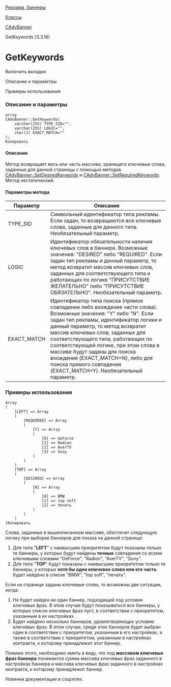 [Реклама, баннеры](/api_help/advertising/index.php)

[Классы](/api_help/advertising/classes/index.php)

[CAdvBanner](/api_help/advertising/classes/cadvbanner/index.php)

GetKeywords (3.3.16)

GetKeywords
===========

Включить вкладки

Описание и параметры

Примеры использования

### Описание и параметры

```
array
CAdvBanner::GetKeywords(
	varchar(255) TYPE_SID="",
	varchar(255) LOGIC="",
	char(1) EXACT_MATCH=""
);
Копировать
```

#### Описание

Метод возвращает весь или часть массива, хранящего ключевые слова, заданные для данной страницы с помощью методов [CAdvBanner::SetDesiredKeywords](/api_help/advertising/classes/cadvbanner/setdesiredkeywords.php) и [CAdvBanner::SetRequiredKeywords](/api_help/advertising/classes/cadvbanner/setrequiredkeywords.php). Метод нестатический.

#### Параметры метода

| Параметр | Описание |
| --- | --- |
| TYPE\_SID | Символьный идентификатор типа рекламы. Если задан, то возвращаются все ключевые слова, заданные для данного типа. Необязательный параметр. |
| LOGIC | Идентификатор обязательности наличия ключевых слов в баннере. Возможные значения: "DESIRED" либо "REQUIRED". Если задан тип рекламы и данный параметр, то метод возвратит массив ключевых слов, заданных для соответствующего типа и работающих по логике "ПРИСУТСТВИЕ ЖЕЛАТЕЛЬНО" либо "ПРИСУТСТВИЕ ОБЯЗАТЕЛЬНО". Необязательный параметр. |
| EXACT\_MATCH | Идентификатор типа поиска (прямое совпадение либо вхождение части слова). Возможные значения: "Y" либо "N". Если задан тип рекламы, идентификатор логики и данный параметр, то метод возвратит массив ключевых слов, заданных для соответствующего типа, работающих по соответствующей логике, при этом слова в массиве будут заданы для поиска вхождения (EXACT\_MATCH=N), либо для поиска прямого совпадения (EXACT\_MATCH=Y). Необязательный параметр. |

### Примеры использования

```
Array
(
	[LEFT] => Array
	(
		[REQUIRED] => Array
		(
			[Y] => Array
			(
				[0] => GeForce
				[1] => Radion
				[2] => AverTV
				[3] => Sony
			)
		)
	)
	[TOP] => Array
	(
		[DESIRED] => Array
		(
			[N] => Array
			(
				[0] => BMW
				[1] => top soft
				[2] => печать
			)
		)
	)
)Копировать
```

Слова, заданные в вышеописанном массиве, обеспечат следующую логику при выборке баннеров для показа на данной странице:

1. Для типа "**LEFT**" с наивысшим приоритетом будут показаны только те баннеры, у которых будут найдены **точные** совпадения со всеми ключевыми словами "GeForce", "Radion", "AverTV", "Sony".
2. Для типа "**TOP**" будут показаны с наивысшим приоритетом только те баннеры, у которых **хотя бы одно ключевое слово или его часть** будет найдено в списке "BMW", "top soft", "печать".

Если на странице заданы ключевые слова, то возможны две ситуации, когда:

1. Не будет найден ни один баннер, подходящий под условия ключевых фраз. В этом случае будут показываться все баннеры, у которых список ключевых фраз пуст, в соответствии с приоритетом, указанным в их настройках.
2. Будет найдено несколько баннеров, удовлетворяющих условию ключевых фраз. В этом случае, среди этих баннеров будет выбран один в соответствии с приоритетом, указанным в его настройках, а также в соответствии с приоритетом, указанным в настройках контракта, к которому принадлежит этот баннер.

Помимо этого, необходимо иметь в виду, что под **массивом ключевых фраз баннера** понимается сумма массива ключевых фраз заданного в настройках баннера и массива ключевых фраз заданного в настройках контракта, к которому принадлежит баннер.

Новинки документации в соцсетях: